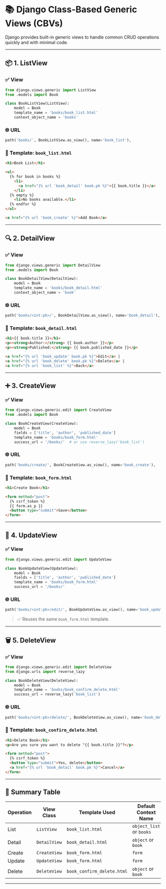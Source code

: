 # 📚 Django Class-Based Generic Views (CBVs)

Django provides built-in generic views to handle common CRUD operations quickly and with minimal code.

---

## 📦 1. ListView

### ✅ View

```python
from django.views.generic import ListView
from .models import Book

class BookListView(ListView):
    model = Book
    template_name = 'books/book_list.html'
    context_object_name = 'books'
```

### 🌐 URL

```python
path('books/', BookListView.as_view(), name='book_list'),
```

### 📄 Template: `book_list.html`

```html
<h1>Book List</h1>

<ul>
  {% for book in books %}
    <li>
      <a href="{% url 'book_detail' book.pk %}">{{ book.title }}</a>
    </li>
  {% empty %}
    <li>No books available.</li>
  {% endfor %}
</ul>

<a href="{% url 'book_create' %}">Add Book</a>
```

---

## 🔍 2. DetailView

### ✅ View

```python
from django.views.generic import DetailView
from .models import Book

class BookDetailView(DetailView):
    model = Book
    template_name = 'books/book_detail.html'
    context_object_name = 'book'
```

### 🌐 URL

```python
path('books/<int:pk>/', BookDetailView.as_view(), name='book_detail'),
```

### 📄 Template: `book_detail.html`

```html
<h1>{{ book.title }}</h1>
<p><strong>Author:</strong> {{ book.author }}</p>
<p><strong>Published:</strong> {{ book.published_date }}</p>

<a href="{% url 'book_update' book.pk %}">Edit</a> |
<a href="{% url 'book_delete' book.pk %}">Delete</a> |
<a href="{% url 'book_list' %}">Back</a>
```

---

## ➕ 3. CreateView

### ✅ View

```python
from django.views.generic.edit import CreateView
from .models import Book

class BookCreateView(CreateView):
    model = Book
    fields = ['title', 'author', 'published_date']
    template_name = 'books/book_form.html'
    success_url = '/books/'  # or use reverse_lazy('book_list')
```

### 🌐 URL

```python
path('books/create/', BookCreateView.as_view(), name='book_create'),
```

### 📄 Template: `book_form.html`

```html
<h1>Create Book</h1>

<form method="post">
  {% csrf_token %}
  {{ form.as_p }}
  <button type="submit">Save</button>
</form>
```

---

## 📝 4. UpdateView

### ✅ View

```python
from django.views.generic.edit import UpdateView

class BookUpdateView(UpdateView):
    model = Book
    fields = ['title', 'author', 'published_date']
    template_name = 'books/book_form.html'
    success_url = '/books/'
```

### 🌐 URL

```python
path('books/<int:pk>/edit/', BookUpdateView.as_view(), name='book_update'),
```

> ✅ Reuses the same `book_form.html` template.

---

## 🗑️ 5. DeleteView

### ✅ View

```python
from django.views.generic.edit import DeleteView
from django.urls import reverse_lazy

class BookDeleteView(DeleteView):
    model = Book
    template_name = 'books/book_confirm_delete.html'
    success_url = reverse_lazy('book_list')
```

### 🌐 URL

```python
path('books/<int:pk>/delete/', BookDeleteView.as_view(), name='book_delete'),
```

### 📄 Template: `book_confirm_delete.html`

```html
<h1>Delete Book</h1>
<p>Are you sure you want to delete "{{ book.title }}"?</p>

<form method="post">
  {% csrf_token %}
  <button type="submit">Yes, delete</button>
  <a href="{% url 'book_detail' book.pk %}">Cancel</a>
</form>
```

---

## 🧠 Summary Table

| Operation | View Class   | Template Used              | Default Context Name     |
| --------- | ------------ | -------------------------- | ------------------------ |
| List      | `ListView`   | `book_list.html`           | `object_list` or `books` |
| Detail    | `DetailView` | `book_detail.html`         | `object` or `book`       |
| Create    | `CreateView` | `book_form.html`           | `form`                   |
| Update    | `UpdateView` | `book_form.html`           | `form`                   |
| Delete    | `DeleteView` | `book_confirm_delete.html` | `object` or `book`       |

---
